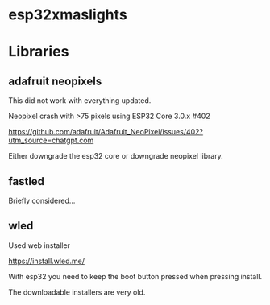 # esp32xmaslights

# Libraries

## adafruit neopixels

This did not work with everything updated.

Neopixel crash with >75 pixels using ESP32 Core 3.0.x #402

https://github.com/adafruit/Adafruit_NeoPixel/issues/402?utm_source=chatgpt.com

Either downgrade the esp32 core or downgrade neopixel library.

## fastled

Briefly considered...

## wled

Used web installer

https://install.wled.me/

With esp32 you need to keep the boot button pressed when pressing install.

The downloadable installers are very old.




